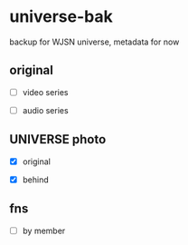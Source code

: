 # universe-bak

backup for WJSN universe, metadata for now

## original 

- [ ] video series

- [ ] audio series

## UNIVERSE photo

- [x] original

- [x] behind

## fns

- [ ] by member
